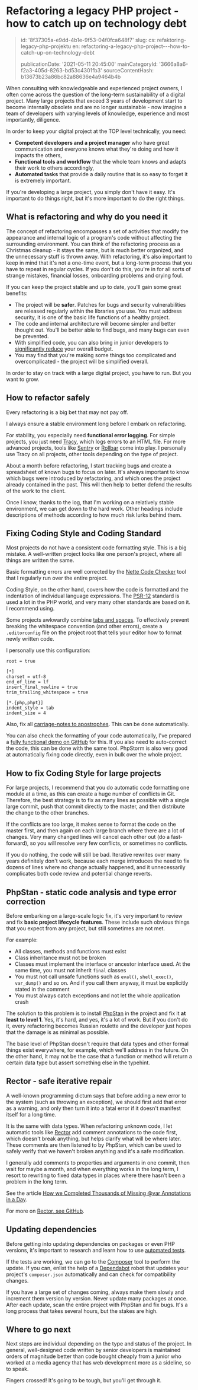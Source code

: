 Refactoring a legacy PHP project - how to catch up on technology debt
=====================================================================

> id: '8f37305a-e9dd-4b1e-9f53-04f0fca648f7'
> slug:
> 	cs: refaktoring-legacy-php-projektu
> 	en: refactoring-a-legacy-php-project---how-to-catch-up-on-technology-debt
> 
> publicationDate: '2021-05-11 20:45:00'
> mainCategoryId: '3666a8a6-f2a3-405d-8263-bd53c4301fb3'
> sourceContentHash: b13673b23a86bc82a88636e4a9464b4b

When consulting with knowledgeable and experienced project owners, I often come across the question of the long-term sustainability of a digital project. Many large projects that exceed 3 years of development start to become internally obsolete and are no longer sustainable - now imagine a team of developers with varying levels of knowledge, experience and most importantly, diligence.

In order to keep your digital project at the TOP level technically, you need:

- **Competent developers and a project manager** who have great communication and everyone knows what they're doing and how it impacts the others,
- **Functional tools and workflow** that the whole team knows and adapts their work to others accordingly,
- **Automated tasks** that provide a daily routine that is so easy to forget it is extremely important.

If you're developing a large project, you simply don't have it easy. It's important to do things right, but it's more important to do the right things.

What is refactoring and why do you need it
---------------------------------------

The concept of refactoring encompasses a set of activities that modify the appearance and internal logic of a program's code without affecting the surrounding environment. You can think of the refactoring process as a Christmas cleanup - it stays the same, but is much better organized, and the unnecessary stuff is thrown away. With refactoring, it's also important to keep in mind that it's not a one-time event, but a long-term process that you have to repeat in regular cycles. If you don't do this, you're in for all sorts of strange mistakes, financial losses, onboarding problems and crying foul.

If you can keep the project stable and up to date, you'll gain some great benefits:

- The project will be **safer**. Patches for bugs and security vulnerabilities are released regularly within the libraries you use. You must address security, it is one of the basic life functions of a healthy project.
- The code and internal architecture will become simpler and better thought out. You'll be better able to find bugs, and many bugs can even be prevented.
- With simplified code, you can also bring in junior developers to <a href="https://www.youtube.com/watch?v=1wZtdIb-Ppk">significantly reduce</a> your overall budget.
- You may find that you're making some things too complicated and overcomplicated - the project will be simplified overall.

In order to stay on track with a large digital project, you have to run. But you want to grow.

How to refactor safely
-------------------------

Every refactoring is a big bet that may not pay off.

I always ensure a stable environment long before I embark on refactoring.

For stability, you especially need **functional error logging**. For simple projects, you just need <a href="https://tracy.nette.org">Tracy</a>, which logs errors to an HTML file. For more advanced projects, tools like <a href="https://sentry.io/welcome/">Sentry</a> or <a href="https://rollbar.com">Rollbar</a> come into play. I personally use Tracy on all projects, other tools depending on the type of project.

About a month before refactoring, I start tracking bugs and create a spreadsheet of known bugs to focus on later. It's always important to know which bugs were introduced by refactoring, and which ones the project already contained in the past. This will then help to better defend the results of the work to the client.

Once I know, thanks to the log, that I'm working on a relatively stable environment, we can get down to the hard work. Other headings include descriptions of methods according to how much risk lurks behind them.

Fixing Coding Style and Coding Standard
-----------------------------------

Most projects do not have a consistent code formatting style. This is a big mistake. A well-written project looks like one person's project, where all things are written the same.

Basic formatting errors are well corrected by the <a href="https://doc.nette.org/en/3.1/code-checker">Nette Code Checker</a> tool that I regularly run over the entire project.

Coding Style, on the other hand, covers how the code is formatted and the indentation of individual language expressions. The <a href="https://www.php-fig.org/psr/psr-12/">PSR-12</a> standard is used a lot in the PHP world, and very many other standards are based on it. I recommend using.

Some projects awkwardly combine <a href="/spaces-and-tabs">tabs and spaces</a>. To effectively prevent breaking the whitespace convention (and other errors), create a `.editorconfig` file on the project root that tells your editor how to format newly written code.

I personally use this configuration:

```
root = true

[*]
charset = utf-8
end_of_line = lf
insert_final_newline = true
trim_trailing_whitespace = true

[*.{php,phpt}]
indent_style = tab
indent_size = 4
```

Also, fix all <a href="/apostrophes-and-carriage-notes">carriage-notes to apostrophes</a>. This can be done automatically.

You can also check the formatting of your code automatically, I've prepared a <a href="https://github.com/baraja-core/sandbox/blob/0db1f41068b6cedf79500c6a8b0ac26eae94a8eb/.github/workflows/coding-style.yml">fully functional demo on GitHub</a> for this. If you also need to auto-correct the code, this can be done with the same tool. PhpStorm is also very good at automatically fixing code directly, even in bulk over the whole project.

How to fix Coding Style for large projects
----------------------------------------------

For large projects, I recommend that you do automatic code formatting one module at a time, as this can create a huge number of conflicts in Git. Therefore, the best strategy is to fix as many lines as possible with a single large commit, push that commit directly to the master, and then distribute the change to the other branches.

If the conflicts are too large, it makes sense to format the code on the master first, and then again on each large branch where there are a lot of changes. Very many changed lines will cancel each other out (do a fast-forward), so you will resolve very few conflicts, or sometimes no conflicts.

If you do nothing, the code will still be bad. Iterative rewrites over many years definitely don't work, because each merge introduces the need to fix dozens of lines where no change actually happened, and it unnecessarily complicates both code review and potential change reverts.

PhpStan - static code analysis and type error correction
------------------------------------------------------

Before embarking on a large-scale logic fix, it's very important to review and fix **basic project lifecycle features**. These include such obvious things that you expect from any project, but still sometimes are not met.

For example:

- All classes, methods and functions must exist
- Class inheritance must not be broken
- Classes must implement the interface or ancestor interface used. At the same time, you must not inherit `final` classes
- You must not call unsafe functions such as `eval()`, `shell_exec()`, `var_dump()` and so on. And if you call them anyway, it must be explicitly stated in the comment
- You must always catch exceptions and not let the whole application crash

The solution to this problem is to install <a href="https://phpstan.org">PhpStan</a> in the project and fix it **at least to level 1**. Yes, it's hard, and yes, it's a lot of work. But if you don't do it, every refactoring becomes Russian roulette and the developer just hopes that the damage is as minimal as possible.

The base level of PhpStan doesn't require that data types and other formal things exist everywhere, for example, which we'll address in the future. On the other hand, it may not be the case that a function or method will return a certain data type but assert something else in the typehint.

Rector - safe iterative repair
-----------------------------------

A well-known programming dictum says that before adding a new error to the system (such as throwing an exception), we should first add that error as a warning, and only then turn it into a fatal error if it doesn't manifest itself for a long time.

It is the same with data types. When refactoring unknown code, I let automatic tools like <a href="https://getrector.org">Rector</a> add comment annotations to the code first, which doesn't break anything, but helps clarify what will be where later. These comments are then listened to by PhpStan, which can be used to safely verify that we haven't broken anything and it's a safe modification.

I generally add comments to properties and arguments in one commit, then wait for maybe a month, and when everything works in the long term, I resort to rewriting to fixed data types in places where there hasn't been a problem in the long term.

See the article <a href="https://tomasvotruba.com/blog/2019/07/29/how-we-completed-thousands-of-missing-var-annotations-in-a-day/">How we Completed Thousands of Missing @var Annotations in a Day</a>.

For more on <a href="https://github.com/rectorphp/rector">Rector, see GitHub</a>.

Updating dependencies
----------------------

Before getting into updating dependencies on packages or even PHP versions, it's important to research and learn how to use <a href="/github-actions-best-ci-for-2021">automated tests</a>.

If the tests are working, we can go to the <a href="/composer">Composer</a> tool to perform the update. If you can, enlist the help of a <a href="https://dependabot.com">Dependabot</a> robot that updates your project's `composer.json` automatically and can check for compatibility changes.

If you have a large set of changes coming, always make them slowly and increment them version by version. Never update many packages at once. After each update, scan the entire project with PhpStan and fix bugs. It's a long process that takes several hours, but the stakes are high.

Where to go next
-------

Next steps are individual depending on the type and status of the project. In general, well-designed code written by senior developers is maintained orders of magnitude better than code bought cheaply from a junior who worked at a media agency that has web development more as a sideline, so to speak.

Fingers crossed! It's going to be tough, but you'll get through it.
